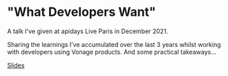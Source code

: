 # "What Developers Want"
A talk I've given at apidays Live Paris in December 2021.

Sharing the learnings I’ve accumulated over the last 3 years whilst working with developers using Vonage products. And some practical takeaways...

[Slides](apidaysParis_What-developers-want.pdf)
